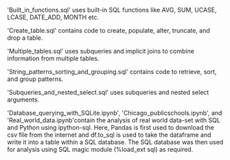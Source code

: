'Built_in_functions.sql' uses built-in SQL functions like AVG, SUM, UCASE, LCASE, DATE_ADD, MONTH etc.

'Create_table.sql' contains code to create, populate, alter, truncate, and drop a table.

'Multiple_tables.sql' uses subqueries and implicit joins to combine information from multiple tables.

'String_patterns_sorting_and_grouping.sql' contains code to retrieve, sort, and group patterns.

'Subqueries_and_nested_select.sql' uses subqueries and nested select arguments.

'Database_querying_with_SQLite.ipynb', 'Chicago_publicschools.ipynb', and 'Real_world_data.ipynb'contain the analysis of real world data-set with SQL and Python using ipython-sql. Here, Pandas is first used to download the csv file from the internet and df.to_sql is used to take the dataframe and write it into a table within a SQL database. The SQL database was then used for analysis using SQL magic module (%load_ext sql) as required.


